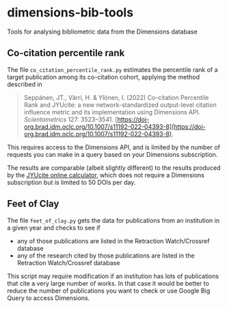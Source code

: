 # dimensions-bib-tools
Tools for analysing bibliometric data from the Dimensions database

## Co-citation percentile rank
The file `co_citation_percentile_rank.py` estimates the percentile rank of a target publication among its co-citation cohort, applying the method described in 

> Seppänen, JT., Värri, H. & Ylönen, I. (2022) Co-citation Percentile Rank and JYUcite: a new network-standardized output-level citation influence metric and its implementation using Dimensions API. *Scientometrics* 127: 3523–3541. [https://doi-org.brad.idm.oclc.org/10.1007/s11192-022-04393-8](https://doi-org.brad.idm.oclc.org/10.1007/s11192-022-04393-8).

This requires access to the Dimensions API, and is limited by the number of requests you can make in a query based on your Dimensions subscription.

The results are comparable (albeit slightly different) to the results produced by the [JYUcite online calculator](https://oscsolutions.cc.jyu.fi/jyucite/about/), which does not require a Dimensions subscription but is limited to 50 DOIs per day.

## Feet of Clay
The file `feet_of_clay.py` gets the data for publications from an institution in a given year and checks to see if

- any of those publications are listed in the Retraction Watch/Crossref database
- any of the research cited by those publications are listed in the Retraction Watch/Crossref database

This script may require modification if an institution has lots of publications that cite a very large number of works. In that case it would be better to reduce the number of publications you want to check or use Google Big Query to access Dimensions.
